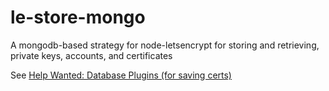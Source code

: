 # le-store-mongo
A mongodb-based strategy for node-letsencrypt for storing and retrieving, private keys, accounts, and certificates

See [Help Wanted: Database Plugins (for saving certs)](https://github.com/Daplie/node-letsencrypt/issues/39)

